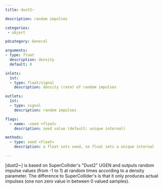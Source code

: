 ```yaml
---
title: dust2~

description: random impulses

categories:
 - object

pdcategory: General

arguments:
- type: float
  description: density
  default: 0

inlets:
  1st:
  - type: float/signal
    description: density (rate) of random impulses

outlets:
  1st:
  - type: signal
    description: random impulses

flags:
  - name: -seed <float>
    description: seed value (default: unique internal)

methods:
  - type: seed <float>
    description: a float sets seed, no float sets a unique internal

---
```


[dust2~] is based on SuperCollider's "Dust2" UGEN and outputs random impulse values (from -1 to 1) at random times according to a density parameter. The difference to SuperCollider's is that it only produces actual impulses (one non zero value in between 0 valued samples).
